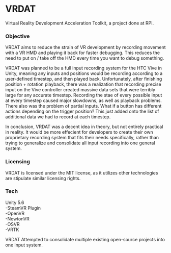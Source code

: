 # VRDAT
Virtual Reality Development Acceleration Toolkit, a project done at RPI.

### Objective
VRDAT aims to reduce the strain of VR development by recording movement with a VR HMD and playing it back for faster debugging. This reduces the need to put on / take off the HMD every time you want to debug something.

VRDAT was planned to be a full input recording system for the HTC Vive in Unity, meaning any inputs and positions would be recording according to a user-defined timestep, and then played back. Unfortunately, after finishing position + rotation playback, there was a realization that recording precise input on the Vive controller created massive data sets that were terribly large for any accurate timestep. Recording the stae of every possible input at every timestep caused major slowdowns, as well as playback problems. There also was the problem of partial inputs. What if a button has different actions depending on the trigger position? This just added onto the list of additional data we had to record at each timestep.

In conclusion, VRDAT was a decent idea in theory, but not entirely practical in reality. It would be more effecient for developers to create their own proprietary recording system that fits their needs specifically, rather than trying to generalize and consolidate all input recording into one general system.

### Licensing
VRDAT is licensed under the MIT license, as it utilizes other technologies are stipulate similar licensing rights. 

### Tech
Unity 5.6  
-SteamVR Plugin  
-OpenVR  
-NewtonVR  
-OSVR  
-VRTK  
  
VRDAT Attempted to consolidate multiple existing open-source projects into one input system.
